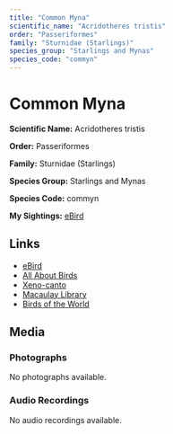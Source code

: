 ```yaml
---
title: "Common Myna"
scientific_name: "Acridotheres tristis"
order: "Passeriformes"
family: "Sturnidae (Starlings)"
species_group: "Starlings and Mynas"
species_code: "commyn"
---
```


# Common Myna

**Scientific Name:** Acridotheres tristis

**Order:** Passeriformes

**Family:** Sturnidae (Starlings)

**Species Group:** Starlings and Mynas

**Species Code:** commyn

**My Sightings:** [eBird](https://ebird.org/lifelist?r=world&time=life&spp=commyn)

## Links
* [eBird](https://ebird.org/species/commyn) 
* [All About Birds](https://www.allaboutbirds.org/guide/commyn) 
* [Xeno-canto](https://www.xeno-canto.org/species/acridotheres-tristis) 
* [Macaulay Library](https://search.macaulaylibrary.org/catalog?taxonCode=commyn&sort=rating_rank_desc)
* [Birds of the World](https://birdsoftheworld.org/bow/species/commyn)

## Media
### Photographs
No photographs available.

### Audio Recordings
No audio recordings available.
